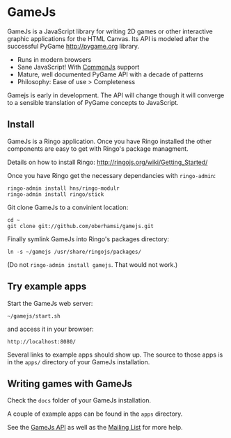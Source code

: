 GameJs
=======

GameJs is a JavaScript library for writing 2D games or other interactive graphic applications for the HTML Canvas. Its API is modeled after the successful PyGame <http://pygame.org> library.

   * Runs in modern browsers
   * Sane JavaScript! With [CommonJs](http://www.commonjs.org/) support
   * Mature, well documented PyGame API with a decade of patterns
   * Philosophy: Ease of use > Completeness

Gamejs is early in development. The API will change though it will converge to a sensible translation of PyGame concepts to JavaScript.

Install
-------
GameJs is a Ringo application. Once you have Ringo installed the other components
are easy to get with Ringo's package managment.

Details on how to install Ringo: <http://ringojs.org/wiki/Getting_Started/>

Once you have Ringo get the necessary dependancies with `ringo-admin`:

    ringo-admin install hns/ringo-modulr
    ringo-admin install ringo/stick

Git clone GameJs to a convinient location:

    cd ~
    git clone git://github.com/oberhamsi/gamejs.git

Finally symlink GameJs into Ringo's packages directory:

    ln -s ~/gamejs /usr/share/ringojs/packages/

(Do not `ringo-admin install gamejs`. That would not work.)

Try example apps
------------------
Start the GameJs web server:

    ~/gamejs/start.sh

and access it in your browser:

    http://localhost:8080/

Several links to example apps should show up. The source to those apps is in the `apps/` directory of your GameJs installation.

Writing games with GameJs
-----------------------------
Check the `docs` folder of your GameJs installation.

A couple of example apps can be found in the `apps` directory.

See the [GameJs API](http://gamejs.org/api/) as well as the [Mailing List](http://groups.google.com/group/gamejs) for more help.
